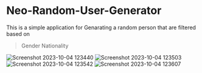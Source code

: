 # Neo-Random-User-Generator
This is a simple application for Genarating a random person that are filtered based on
  >Gender
  >Nationality

![Screenshot 2023-10-04 123440](https://github.com/anilasakhamuri/Neo-Random-User-Generator/assets/75490634/e4c8c3ec-c86c-4df4-9d8f-d4d1d3a7ea73)
![Screenshot 2023-10-04 123503](https://github.com/anilasakhamuri/Neo-Random-User-Generator/assets/75490634/7ff5f2a2-ab12-49b4-83f9-fbbaf8fe79a3)
![Screenshot 2023-10-04 123542](https://github.com/anilasakhamuri/Neo-Random-User-Generator/assets/75490634/2cd910aa-8f63-4bc2-aef1-940e0135ab56)
![Screenshot 2023-10-04 123607](https://github.com/anilasakhamuri/Neo-Random-User-Generator/assets/75490634/9016e5d8-3131-4830-86dc-e674f42edfd8)
